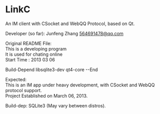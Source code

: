 LinkC
=====
An IM client with CSocket and WebQQ Protocol, based on Qt.

Developer (so far): Junfeng Zhang <564691478@qq.com>

Original README File:   
This is a developing program   
It is used for chating online   
Start Time : 2013 03 06

Build-Depend libsqlite3-dev	qt4-core
--End

Expected:   
This is an IM app under heavy development, with CSocket and WebQQ protocol support.   
Project Established on March 06, 2013.

Build-dep: SQLite3 (May vary between distros).
